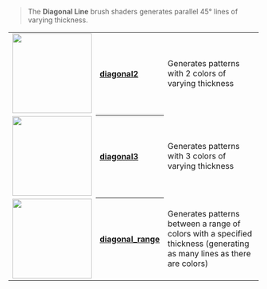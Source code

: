 > The **Diagonal Line** brush shaders generates parallel 45° lines of varying thickness.

<table>
  <tbody>
    <tr>
        <td align="left"><a href="diagonal2"><img width="160" src="https://s3.amazonaws.com/misc.lachlanmcdonald.com/magicavoxel-shaders/0.10.4/diagonal2_direction0.png" alt=""></a></td>
        <th align="left"><a href="diagonal2">diagonal2</a></th>
        <td>Generates patterns with 2 colors of varying thickness</td>
    </tr>
    <tr>
        <td align="left"><a href="diagonal3"><img width="160" src="https://s3.amazonaws.com/misc.lachlanmcdonald.com/magicavoxel-shaders/0.10.4/diagonal3_direction0.png" alt=""></a></td>
        <th align="left"><a href="diagonal3">diagonal3</a></th>
        <td>Generates patterns with 3 colors of varying thickness</td>
    </tr>
    <tr>
        <td align="left"><a href="diagonal_range"><img width="160" src="https://s3.amazonaws.com/misc.lachlanmcdonald.com/magicavoxel-shaders/0.10.4/diagonal_range_direction0.png" alt=""></a></td>
        <th align="left"><a href="diagonal_range">diagonal_range</a></th>
        <td>Generates patterns between a range of colors with a specified thickness (generating as many lines as there are colors)</td>
    </tr>
  </tbody>
</table>
